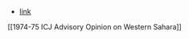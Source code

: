 - [link](https://en.wikipedia.org/wiki/Western_Sahara_conflict)

[[1974-75 ICJ Advisory Opinion on Western Sahara]]
